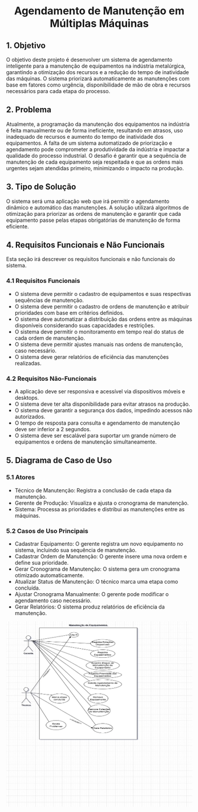 <h1><center>Agendamento de Manutenção em Múltiplas Máquinas<center></h1>
<section>
    <h2>1. Objetivo</h2>
    <p>O objetivo deste projeto é desenvolver um sistema de agendamento inteligente para a manutenção de equipamentos na indústria metalúrgica, garantindo a otimização dos recursos e a redução do tempo de inatividade das máquinas. O sistema priorizará automaticamente as manutenções com base em fatores como urgência, disponibilidade de mão de obra e recursos necessários para cada etapa do processo.</p>
</section>

<section>
    <h2>2. Problema</h2>
    <p>Atualmente, a programação da manutenção dos equipamentos na indústria é feita manualmente ou de forma ineficiente, resultando em atrasos, uso inadequado de recursos e aumento do tempo de inatividade dos equipamentos. A falta de um sistema automatizado de priorização e agendamento pode comprometer a produtividade da indústria e impactar a qualidade do processo industrial. O desafio é garantir que a sequência de manutenção de cada equipamento seja respeitada e que as ordens mais urgentes sejam atendidas primeiro, minimizando o impacto na produção.</p>
</section>

<section>
    <h2>3. Tipo de Solução</h2>
    <p>O sistema será uma aplicação web que irá permitir o agendamento dinâmico e automático das manutenções. A solução utilizará algoritmos de otimização para priorizar as ordens de manutenção e garantir que cada equipamento passe pelas etapas obrigatórias de manutenção de forma eficiente.</p>
</section>


<section>
    <h2>4. Requisitos Funcionais e Não Funcionais</h2>
    <p>Esta seção irá descrever os requisitos funcionais e não funcionais do sistema.</p>
    <section>
    <h3>4.1 Requisitos Funcionais</h3>
        <ul>
            <li>O sistema deve permitir o cadastro de equipamentos e suas respectivas sequências de manutenção.</li>
            <li>O sistema deve permitir o cadastro de ordens de manutenção e atribuir prioridades com base em critérios definidos.</li>
            <li>O sistema deve automatizar a distribuição das ordens entre as máquinas disponíveis considerando suas capacidades e restrições.</li>
            <li>O sistema deve permitir o monitoramento em tempo real do status de cada ordem de manutenção.</li>
            <li>O sistema deve permitir ajustes manuais nas ordens de manutenção, caso necessário.</li>
            <li>O sistema deve gerar relatórios de eficiência das manutenções realizadas.</li>
        </ul>
    </section>
    <section>
    <h3>4.2 Requisitos Não-Funcionais</h3>
        <ul>
            <li>A aplicação deve ser responsiva e acessível via dispositivos móveis e desktops.</li>
            <li>O sistema deve ter alta disponibilidade para evitar atrasos na produção.</li>
            <li>O sistema deve garantir a segurança dos dados, impedindo acessos não autorizados.</li>
            <li>O tempo de resposta para consulta e agendamento de manutenção deve ser inferior a 2 segundos.</li>
            <li>O sistema deve ser escalável para suportar um grande número de equipamentos e ordens de manutenção simultaneamente.</li>
        </ul>
    </section>
</section>

<section>
<h2>5. Diagrama de Caso de Uso</h2>
    <h3>5.1 Atores</h3>
        <ul>
            <li>Técnico de Manutenção: Registra a conclusão de cada etapa da manutenção.</li>
            <li>Gerente de Produção: Visualiza e ajusta o cronograma de manutenção.</li>
            <li>Sistema: Processa as prioridades e distribui as manutenções entre as máquinas.</li>
        </ul>
    <h3>5.2 Casos de Uso Principais</h3>
        <ul>
            <li>Cadastrar Equipamento: O gerente registra um novo equipamento no sistema, incluindo sua sequência de manutenção.</li>
            <li>Cadastrar Ordem de Manutenção: O gerente insere uma nova ordem e define sua prioridade.</li>
            <li>Gerar Cronograma de Manutenção: O sistema gera um cronograma otimizado automaticamente.</li>
            <li>Atualizar Status de Manutenção: O técnico marca uma etapa como concluída.</li>
            <li>Ajustar Cronograma Manualmente: O gerente pode modificar o agendamento caso necessário.</li>
            <li>Gerar Relatórios: O sistema produz relatórios de eficiência da manutenção.</li>
        </ul>
</section>
<img src="Imagens/Manutencao Equipamentos UML.jpg" alt="Diagrama de Caso de Uso" width="1000" height="500">














